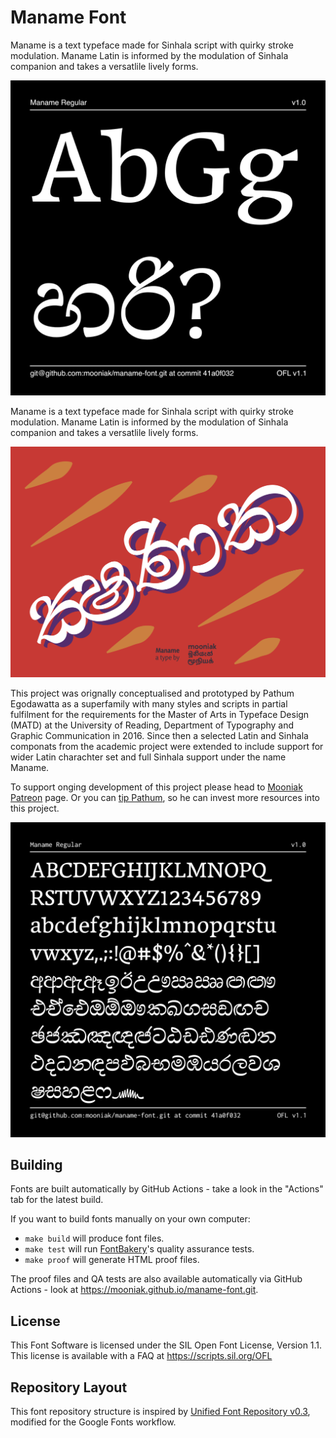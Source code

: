 # Maname Font

Maname is a text typeface made for Sinhala script with quirky stroke modulation. Maname Latin is informed by the modulation of Sinhala companion and takes a versatlile lively forms.

![Sample Image](documentation/image1.png)

Maname is a text typeface made for Sinhala script with quirky stroke modulation. Maname Latin is informed by the modulation of Sinhala companion and takes a versatlile lively forms.

![Sample Image](documentation/image3.png)

This project was orignally conceptualised and prototyped by Pathum Egodawatta as a superfamily with many styles and scripts in partial fulfilment for the requirements for the Master of Arts in Typeface Design (MATD) at the University of Reading, Department of Typography and Graphic Communication in 2016. Since then a selected Latin and Sinhala componats from the academic project were extended to include support for wider Latin charachter set and full Sinhala support under the name Maname. 

To support onging development of this project please head to [Mooniak Patreon](https://www.patreon.com/mooniak) page. Or you can [tip Pathum](https://buymeacoffee.com/pathumego), so he can invest more resources into this project.

![Sample Image](documentation/image2.png)



## Building

Fonts are built automatically by GitHub Actions - take a look in the "Actions" tab for the latest build.

If you want to build fonts manually on your own computer:

* `make build` will produce font files.
* `make test` will run [FontBakery](https://github.com/googlefonts/fontbakery)'s quality assurance tests.
* `make proof` will generate HTML proof files.

The proof files and QA tests are also available automatically via GitHub Actions - look at https://mooniak.github.io/maname-font.git.


## License

This Font Software is licensed under the SIL Open Font License, Version 1.1.
This license is available with a FAQ at
https://scripts.sil.org/OFL


## Repository Layout

This font repository structure is inspired by [Unified Font Repository v0.3](https://github.com/unified-font-repository/Unified-Font-Repository), modified for the Google Fonts workflow.
